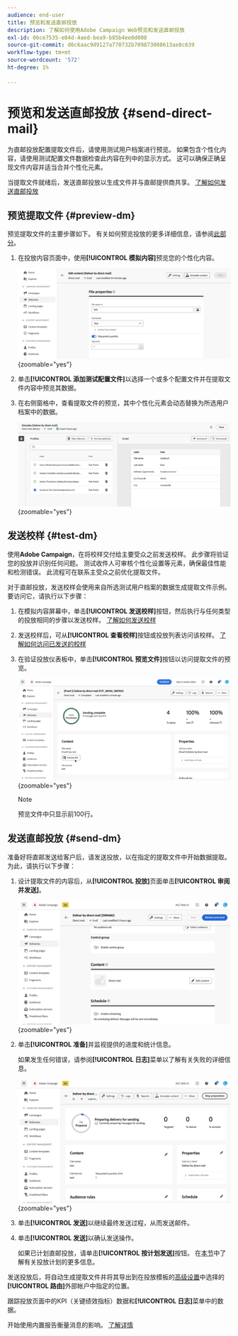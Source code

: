 ```yaml
---
audience: end-user
title: 预览和发送直邮投放
description: 了解如何使用Adobe Campaign Web预览和发送直邮投放
exl-id: 06ce7535-e84d-4aed-bea9-b85b4ee0d008
source-git-commit: d6c6aac9d9127a770732b709873008613ae8c639
workflow-type: tm+mt
source-wordcount: '572'
ht-degree: 1%

---
```


# 预览和发送直邮投放 {#send-direct-mail}

为直邮投放配置提取文件后，请使用测试用户档案进行预览。 如果包含个性化内容，请使用测试配置文件数据检查此内容在列中的显示方式。 这可以确保正确呈现文件内容并适当合并个性化元素。

当提取文件就绪后，发送直邮投放以生成文件并与直邮提供商共享。 [了解如何发送直邮投放](#dm-send)

## 预览提取文件 {#preview-dm}

预览提取文件的主要步骤如下。 有关如何预览投放的更多详细信息，请参阅[此部分](../preview-test/preview-content.md)。

1. 在投放内容页面中，使用&#x200B;**[!UICONTROL 模拟内容]**&#x200B;预览您的个性化内容。

   ![在投放内容页面中显示模拟内容选项的屏幕截图](assets/dm-simulate.png){zoomable="yes"}

1. 单击&#x200B;**[!UICONTROL 添加测试配置文件]**&#x200B;以选择一个或多个配置文件并在提取文件内容中预览其数据。

1. 在右侧窗格中，查看提取文件的预览，其中个性化元素会动态替换为所选用户档案中的数据。

   ![在右窗格中显示提取文件预览的屏幕快照](assets/dm-preview-right.png){zoomable="yes"}

## 发送校样 {#test-dm}

使用&#x200B;**Adobe Campaign**，在将校样交付给主要受众之前发送校样。 此步骤将验证您的投放并识别任何问题。 测试收件人可审核个性化设置等元素，确保最佳性能和检测错误。 此流程可在联系主受众之前优化提取文件。

对于直邮投放，发送校样会使用来自所选测试用户档案的数据生成提取文件示例。 要访问它，请执行以下步骤：

1. 在模拟内容屏幕中，单击&#x200B;**[!UICONTROL 发送校样]**&#x200B;按钮，然后执行与任何类型的投放相同的步骤以发送校样。 [了解如何发送校样](../preview-test/test-deliveries.md)

1. 发送校样后，可从&#x200B;**[!UICONTROL 查看校样]**&#x200B;按钮或投放列表访问该校样。 [了解如何访问已发送的校样](../preview-test/test-deliveries.md#access-test-deliveries)

1. 在验证投放仪表板中，单击&#x200B;**[!UICONTROL 预览文件]**&#x200B;按钮以访问提取文件的预览。

   ![在验证投放仪表板中显示预览文件选项的屏幕截图](assets/dm-proof.png){zoomable="yes"}

   >[!NOTE]
   >
   >预览文件中只显示前100行。

## 发送直邮投放 {#send-dm}

准备好将直邮发送给客户后，请发送投放，以在指定的提取文件中开始数据提取。 为此，请执行以下步骤：

1. 设计提取文件的内容后，从&#x200B;**[!UICONTROL 投放]**&#x200B;页面单击&#x200B;**[!UICONTROL 审阅并发送]**。

   ![在投放页面中显示审阅和发送选项的屏幕截图](assets/dm-review-send.png){zoomable="yes"}

1. 单击&#x200B;**[!UICONTROL 准备]**&#x200B;并监视提供的进度和统计信息。

   如果发生任何错误，请参阅&#x200B;**[!UICONTROL 日志]**&#x200B;菜单以了解有关失败的详细信息。

   ![显示准备选项和日志菜单的屏幕快照](assets/dm-prepare.png){zoomable="yes"}

1. 单击&#x200B;**[!UICONTROL 发送]**&#x200B;以继续最终发送过程，从而发送邮件。

1. 单击&#x200B;**[!UICONTROL 发送]**&#x200B;以确认发送操作。

   如果已计划直邮投放，请单击&#x200B;**[!UICONTROL 按计划发送]**&#x200B;按钮。 在[本节](../msg/gs-messages.md#schedule-the-delivery-sending)中了解有关投放计划的更多信息。

发送投放后，将自动生成提取文件并将其导出到在投放模板的[高级设置](../advanced-settings/delivery-settings.md)中选择的&#x200B;**[!UICONTROL 路由]**&#x200B;外部帐户中指定的位置。

跟踪投放页面中的KPI（关键绩效指标）数据和&#x200B;**[!UICONTROL 日志]**&#x200B;菜单中的数据。

开始使用内置报告衡量消息的影响。 [了解详情](../reporting/direct-mail.md)